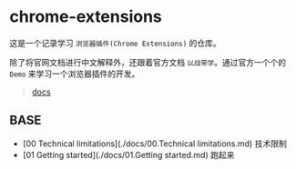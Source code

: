 # chrome-extensions

这是一个记录学习 `浏览器插件(Chrome Extensions)` 的仓库。

除了将官网文档进行中文解释外，还跟着官方文档 `以战带学`。通过官方一个个的 `Demo` 来学习一个浏览器插件的开发。

> [docs](https://developer.chrome.com/docs/extensions/mv3/getstarted)

## BASE

- [00 Technical limitations](./docs/00.Technical limitations.md) 技术限制
- [01 Getting started](./docs/01.Getting started.md) 跑起来
